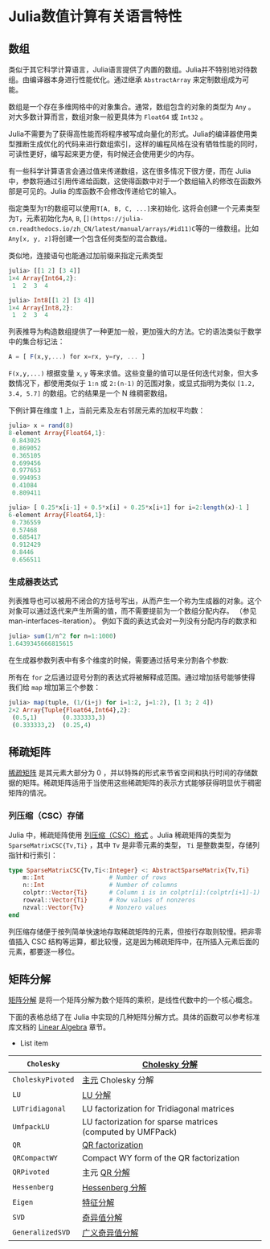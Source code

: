 
# Julia数值计算有关语言特性

## 数组

类似于其它科学计算语言，Julia语言提供了内置的数组。Julia并不特别地对待数组。由编译器本身进行性能优化。通过继承 `AbstractArray` 来定制数组成为可能。 

数组是一个存在多维网格中的对象集合。通常，数组包含的对象的类型为 `Any` 。对大多数计算而言，数组对象一般更具体为 `Float64` 或 `Int32` 。

Julia不需要为了获得高性能而将程序被写成向量化的形式。Julia的编译器使用类型推断生成优化的代码来进行数组索引，这样的编程风格在没有牺牲性能的同时，可读性更好，编写起来更方便，有时候还会使用更少的内存。

有一些科学计算语言会通过值来传递数组，这在很多情况下很方便，而在 Julia 中，参数将通过引用传递给函数，这使得函数中对于一个数组输入的修改在函数外部是可见的。Julia 的库函数不会修改传递给它的输入。

指定类型为``T``的数组可以使用``T[A, B, C, ...]``来初始化. 这将会创建一个元素类型为``T``，元素初始化为``A``, `B`, [``](https://julia-cn.readthedocs.io/zh_CN/latest/manual/arrays/#id11)C``等的一维数组。比如``Any[x, y, z]``将创建一个包含任何类型的混合数组。

类似地，连接语句也能通过加前缀来指定元素类型

```julia
julia> [[1 2] [3 4]]
1×4 Array{Int64,2}:
 1  2  3  4

julia> Int8[[1 2] [3 4]]
1×4 Array{Int8,2}:
 1  2  3  4
```

列表推导为构造数组提供了一种更加一般，更加强大的方法。它的语法类似于数学中的集合标记法：

```julia
A = [ F(x,y,...) for x=rx, y=ry, ... ]
```

`F(x,y,...)` 根据变量 `x`, `y` 等来求值。这些变量的值可以是任何迭代对象，但大多数情况下，都使用类似于 `1:n` 或 `2:(n-1)` 的范围对象，或显式指明为类似 `[1.2, 3.4, 5.7]` 的数组。它的结果是一个 N 维稠密数组。

下例计算在维度 1 上，当前元素及左右邻居元素的加权平均数：

```julia
julia> x = rand(8)
8-element Array{Float64,1}:
 0.843025
 0.869052
 0.365105
 0.699456
 0.977653
 0.994953
 0.41084
 0.809411

julia> [ 0.25*x[i-1] + 0.5*x[i] + 0.25*x[i+1] for i=2:length(x)-1 ]
6-element Array{Float64,1}:
 0.736559
 0.57468
 0.685417
 0.912429
 0.8446
 0.656511
```

### 生成器表达式

列表推导也可以被用不闭合的方括号写出，从而产生一个称为生成器的对象。这个对象可以通过迭代来产生所需的值，而不需要提前为一个数组分配内存。 （参见 man-interfaces-iteration）。 例如下面的表达式会对一列没有分配内存的数求和

```julia
julia> sum(1/n^2 for n=1:1000)
1.6439345666815615
```

在生成器参数列表中有多个维度的时候，需要通过括号来分割各个参数:

所有在 `for` 之后通过逗号分割的表达式将被解释成范围。通过增加括号能够使得我们给 `map` 增加第三个参数：

```julia
julia> map(tuple, (1/(i+j) for i=1:2, j=1:2), [1 3; 2 4])
2×2 Array{Tuple{Float64,Int64},2}:
 (0.5,1)       (0.333333,3)
 (0.333333,2)  (0.25,4)
```

## 稀疏矩阵

[稀疏矩阵](http://zh.wikipedia.org/zh-cn/%E7%A8%80%E7%96%8F%E7%9F%A9%E9%98%B5) 是其元素大部分为 0 ，并以特殊的形式来节省空间和执行时间的存储数据的矩阵。稀疏矩阵适用于当使用这些稀疏矩阵的表示方式能够获得明显优于稠密矩阵的情况。

### 列压缩（CSC）存储

Julia 中，稀疏矩阵使用 [列压缩（CSC）格式](http://en.wikipedia.org/wiki/Sparse_matrix#Compressed_sparse_column_.28CSC_or_CCS.29) 。Julia 稀疏矩阵的类型为 `SparseMatrixCSC{Tv,Ti}` ，其中 `Tv` 是非零元素的类型， `Ti` 是整数类型，存储列指针和行索引：

```julia
type SparseMatrixCSC{Tv,Ti<:Integer} <: AbstractSparseMatrix{Tv,Ti}
    m::Int                  # Number of rows
    n::Int                  # Number of columns
    colptr::Vector{Ti}      # Column i is in colptr[i]:(colptr[i+1]-1)
    rowval::Vector{Ti}      # Row values of nonzeros
    nzval::Vector{Tv}       # Nonzero values
end
```

列压缩存储便于按列简单快速地存取稀疏矩阵的元素，但按行存取则较慢。把非零值插入 CSC 结构等运算，都比较慢，这是因为稀疏矩阵中，在所插入元素后面的元素，都要逐一移位。



## 矩阵分解

[矩阵分解](http://zh.wikipedia.org/zh-cn/%E7%9F%A9%E9%98%B5%E5%88%86%E8%A7%A3) 是将一个矩阵分解为数个矩阵的乘积，是线性代数中的一个核心概念。

下面的表格总结了在 Julia 中实现的几种矩阵分解方式。具体的函数可以参考标准库文档的 [Linear Algebra](https://julia-cn.readthedocs.io/zh_CN/latest/stdlib/linalg/#stdlib-linalg) 章节。

 - List item

| `Cholesky`        | [Cholesky 分解](http://en.wikipedia.org/wiki/Cholesky_decomposition) |
| ----------------- | ------------------------------------------------------------ |
| `CholeskyPivoted` | [主元](http://zh.wikipedia.org/zh-cn/%E4%B8%BB%E5%85%83) Cholesky 分解 |
| `LU`              | [LU 分解](http://zh.wikipedia.org/zh-cn/LU%E5%88%86%E8%A7%A3) |
| `LUTridiagonal`   | LU factorization for Tridiagonal matrices                    |
| `UmfpackLU`       | LU factorization for sparse matrices (computed by UMFPack)   |
| `QR`              | [QR factorization](http://en.wikipedia.org/wiki/QR_decomposition) |
| `QRCompactWY`     | Compact WY form of the QR factorization                      |
| `QRPivoted`       | 主元 [QR 分解](http://zh.wikipedia.org/zh-cn/QR%E5%88%86%E8%A7%A3) |
| `Hessenberg`      | [Hessenberg 分解](http://mathworld.wolfram.com/HessenbergDecomposition.html) |
| `Eigen`           | [特征分解](http://zh.wikipedia.org/zh-cn/%E7%89%B9%E5%BE%81%E5%88%86%E8%A7%A3) |
| `SVD`             | [奇异值分解](http://zh.wikipedia.org/zh-cn/%E5%A5%87%E5%BC%82%E5%80%BC%E5%88%86%E8%A7%A3) |
| `GeneralizedSVD`  | [广义奇异值分解](http://en.wikipedia.org/wiki/Generalized_singular_value_decomposition#Higher_order_version) |

